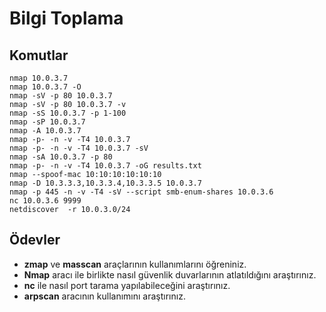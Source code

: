 # Bilgi Toplama

## Komutlar

```
nmap 10.0.3.7
nmap 10.0.3.7 -O
nmap -sV -p 80 10.0.3.7
nmap -sV -p 80 10.0.3.7 -v
nmap -sS 10.0.3.7 -p 1-100 
nmap -sP 10.0.3.7
nmap -A 10.0.3.7
nmap -p- -n -v -T4 10.0.3.7
nmap -p- -n -v -T4 10.0.3.7 -sV
nmap -sA 10.0.3.7 -p 80
nmap -p- -n -v -T4 10.0.3.7 -oG results.txt
nmap --spoof-mac 10:10:10:10:10:10
nmap -D 10.3.3.3,10.3.3.4,10.3.3.5 10.0.3.7
nmap -p 445 -n -v -T4 -sV --script smb-enum-shares 10.0.3.6
nc 10.0.3.6 9999
netdiscover  -r 10.0.3.0/24
```

## Ödevler

- **zmap** ve **masscan** araçlarının kullanımlarını öğreniniz.
- **Nmap** aracı ile birlikte nasıl güvenlik duvarlarının atlatıldığını araştırınız.
- **nc** ile nasıl port tarama yapılabileceğini araştırınız.
- **arpscan** aracının kullanımını araştırınız.
